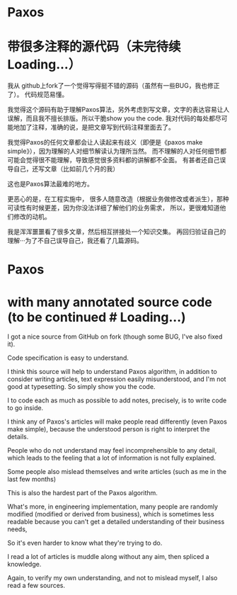 # Paxos

# 带很多注释的源代码（未完待续Loading...）

我从 github上fork了一个觉得写得挺不错的源码（虽然有一些BUG，我也修正了）。 代码规范易懂。

我觉得这个源码有助于理解Paxos算法，另外考虑到写文章，文字的表达容易让人误解，而且我不擅长排版。所以干脆show you the code. 我对代码的每处都尽可能地加了注释，准确的说，是把文章写到代码注释里面去了。

我觉得Paxos的任何文章都会让人读起来有歧义（即便是《paxos make simple》），因为理解的人对细节解读认为理所当然。 而不理解的人对任何细节都可能会觉得很不能理解，导致感觉很多资料都的讲解都不全面。 有甚者还自己误导自己，还写文章（比如前几个月的我）

这也是Paxos算法最难的地方。

更恶心的是，在工程实施中， 很多人随意改造（根据业务做修改或者派生），那种可读性有时候更差，因为你没法详细了解他们的业务需求， 所以，更很难知道他们修改的动机。

我是浑浑噩噩看了很多文章，然后相互拼接处一个知识交集。 再回归验证自己的理解···为了不自己误导自己，我还看了几篇源码。

# Paxos

# with many annotated source code (to be continued # Loading...)

I got a nice source from GitHub on fork (though some BUG, I've also fixed it).

Code specification is easy to understand.

I think this source will help to understand Paxos algorithm, in addition to consider writing articles, text expression easily misunderstood, and I'm not good at typesetting. So simply show you the code.

I to code each as much as possible to add notes, precisely, is to write code to go inside.

I think any of Paxos's articles will make people read differently (even Paxos make simple), because the understood person is right to interpret the details.

People who do not understand may feel incomprehensible to any detail, which leads to the feeling that a lot of information is not fully explained.

Some people also mislead themselves and write articles (such as me in the last few months)

This is also the hardest part of the Paxos algorithm.

What's more, in engineering implementation, many people are randomly modified (modified or derived from business), which is sometimes less readable because you can't get a detailed understanding of their business needs,

So it's even harder to know what they're trying to do.

I read a lot of articles is muddle along without any aim, then spliced a knowledge.

Again, to verify my own understanding, and not to mislead myself, I also read a few sources.
